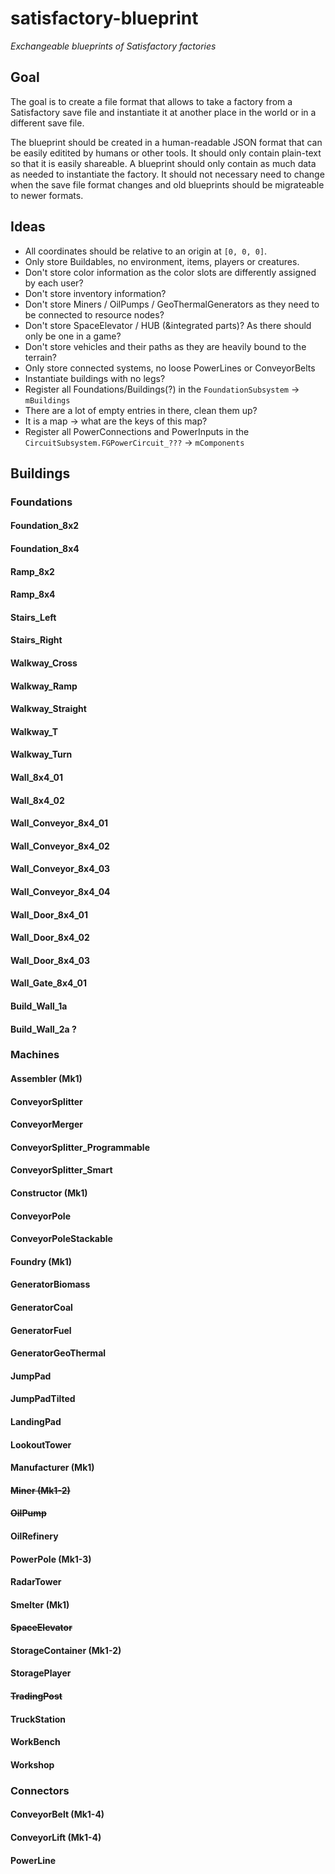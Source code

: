 # satisfactory-blueprint
*Exchangeable blueprints of Satisfactory factories*

## Goal
The goal is to create a file format that allows to take a factory from a Satisfactory save file and instantiate it at another place in the world or in a different save file.

The blueprint should be created in a human-readable JSON format that can be easily editited by humans or other tools. It should only contain plain-text so that it is easily shareable. A blueprint should only contain as much data as needed to instantiate the factory. It should not necessary need to change when the save file format changes and old blueprints should be migrateable to newer formats.

## Ideas
- All coordinates should be relative to an origin at `[0, 0, 0]`. 
- Only store Buildables, no environment, items, players or creatures.
- Don't store color information as the color slots are differently assigned by each user?
- Don't store inventory information? 
- Don't store Miners / OilPumps / GeoThermalGenerators as they need to be connected to resource nodes?
- Don't store SpaceElevator / HUB (&integrated parts)? As there should only be one in a game?
- Don't store vehicles and their paths as they are heavily bound to the terrain?
- Only store connected systems, no loose PowerLines or ConveyorBelts
- Instantiate buildings with no legs?
- Register all Foundations/Buildings(?) in the `FoundationSubsystem` -> `mBuildings`
- There are a lot of empty entries in there, clean them up?
- It is a map -> what are the keys of this map?
- Register all PowerConnections and PowerInputs in the `CircuitSubsystem.FGPowerCircuit_???` -> `mComponents`

## Buildings
### Foundations
#### Foundation_8x2
#### Foundation_8x4
#### Ramp_8x2
#### Ramp_8x4
#### Stairs_Left
#### Stairs_Right
#### Walkway_Cross
#### Walkway_Ramp
#### Walkway_Straight
#### Walkway_T
#### Walkway_Turn
#### Wall_8x4_01
#### Wall_8x4_02
#### Wall_Conveyor_8x4_01
#### Wall_Conveyor_8x4_02
#### Wall_Conveyor_8x4_03
#### Wall_Conveyor_8x4_04
#### Wall_Door_8x4_01
#### Wall_Door_8x4_02
#### Wall_Door_8x4_03
#### Wall_Gate_8x4_01
#### Build_Wall_1a
#### Build_Wall_2a ?
### Machines
#### Assembler (Mk1)
#### ConveyorSplitter
#### ConveyorMerger
#### ConveyorSplitter_Programmable
#### ConveyorSplitter_Smart
#### Constructor (Mk1)
#### ConveyorPole
#### ConveyorPoleStackable
#### Foundry (Mk1)
#### GeneratorBiomass
#### GeneratorCoal
#### GeneratorFuel
#### GeneratorGeoThermal
#### JumpPad
#### JumpPadTilted
#### LandingPad
#### LookoutTower
#### Manufacturer (Mk1)
#### ~~Miner (Mk1-2)~~
#### ~~OilPump~~
#### OilRefinery
#### PowerPole (Mk1-3)
#### RadarTower
#### Smelter (Mk1)
#### ~~SpaceElevator~~
#### StorageContainer (Mk1-2)
#### StoragePlayer
#### ~~TradingPost~~
#### TruckStation
#### WorkBench
#### Workshop

### Connectors
#### ConveyorBelt (Mk1-4)
#### ConveyorLift (Mk1-4)
#### PowerLine